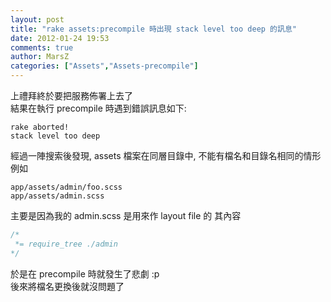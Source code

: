 ```yaml
---
layout: post
title: "rake assets:precompile 時出現 stack level too deep 的訊息"
date: 2012-01-24 19:53
comments: true
author: MarsZ
categories: ["Assets","Assets-precompile"]
---
```

上禮拜終於要把服務佈署上去了  
結果在執行 precompile 時遇到錯誤訊息如下:
<!-- more -->

```
rake aborted!
stack level too deep
```

經過一陣搜索後發現, assets 檔案在同層目錄中, 不能有檔名和目錄名相同的情形  
例如

```
app/assets/admin/foo.scss
app/assets/admin.scss
```

主要是因為我的 admin.scss 是用來作 layout file 的
其內容

```css
/*
 *= require_tree ./admin
*/
```

於是在 precompile 時就發生了悲劇 :p  
後來將檔名更換後就沒問題了
